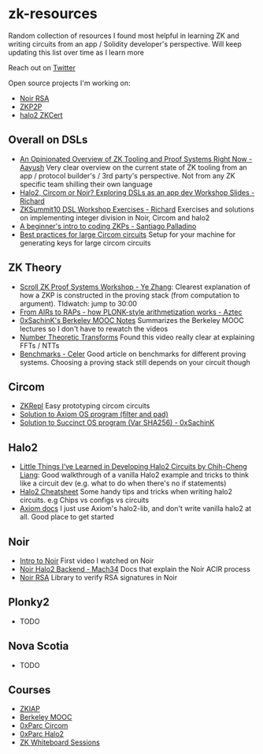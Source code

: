 # zk-resources
Random collection of resources I found most helpful in learning ZK and writing circuits from an app / Solidity developer's perspective. Will keep updating this list over time as I learn more

Reach out on [Twitter](https://twitter.com/richardzliang)

Open source projects I'm working on:
- [Noir RSA](https://github.com/SetProtocol/noir-rsa/)
- [ZKP2P](https://github.com/zkp2p/zk-p2p)
- [halo2 ZKCert](https://github.com/zkpdf/halo2-rsa)

## Overall on DSLs
- [An Opinionated Overview of ZK Tooling and Proof Systems Right Now - Aayush](https://blog.aayushg.com/posts/zk/) Very clear overview on the current state of ZK tooling from an app / protocol builder's / 3rd party's perspective. Not from any ZK specific team shilling their own language
- [Halo2, Circom or Noir? Exploring DSLs as an app dev Workshop Slides - Richard](https://docs.google.com/presentation/d/1cGnYiiVXtLtCwEgQ0w-dIQnVViZaC8AKMPFWLQ-I8x0/edit#slide=id.g1e6cbe9af1e_2_0)
- [ZKSummit10 DSL Workshop Exercises - Richard](https://github.com/richardliang/zkdsl-workshop) Exercises and solutions on implementing integer division in Noir, Circom and halo2
- [A beginner's intro to coding ZKPs - Santiago Palladino](https://dev.to/spalladino/a-beginners-intro-to-coding-zero-knowledge-proofs-c56)
- [Best practices for large Circom circuits](https://hackmd.io/V-7Aal05Tiy-ozmzTGBYPA?view#Compilation-and-proving) Setup for your machine for generating keys for large circom circuits

## ZK Theory
- [Scroll ZK Proof Systems Workshop - Ye Zhang](https://drive.google.com/file/d/12-e1g8Ad7q0avIOge-NELNBaDlpmk0TV/view): Clearest explanation of how a ZKP is constructed in the proving stack (from computation to argument). Tldwatch: jump to 30:00
- [From AIRs to RAPs - how PLONK-style arithmetization works - Aztec](https://hackmd.io/@aztec-network/plonk-arithmetiization-air) 
- [0xSachinK's Berkeley MOOC Notes](https://github.com/0xSachinK/zkp-mooc-notes) Summarizes the Berkeley MOOC lectures so I don't have to rewatch the videos
- [Number Theoretic Transforms](https://www.youtube.com/watch?v=Pct3rS4Y0IA&list=PLcPzhUaCxlCjdhONxEYZ1dgKjZh3ZvPtl&index=5) Found this video really clear at explaining FFTs / NTTs
- [Benchmarks - Celer](https://blog.celer.network/2023/08/04/the-pantheon-of-zero-knowledge-proof-development-frameworks/) Good article on benchmarks for different proving systems. Choosing a proving stack still depends on your circuit though

## Circom
- [ZKRepl](https://zkrepl.dev/) Easy prototyping circom circuits
- [Solution to Axiom OS program (filter and pad)](https://twitter.com/axiomintern/status/1689751065422381058)
- [Solution to Succinct OS program (Var SHA256) - 0xSachinK](https://twitter.com/0xSachinK/status/1702744016432099669)

## Halo2
- [Little Things I’ve Learned in Developing Halo2 Circuits by Chih-Cheng Liang](https://www.youtube.com/watch?v=wSfkpJDq8AI): Good walkthrough of a vanilla Halo2 example and tricks to think like a circuit dev (e.g. what to do when there's no if statements)
- [Halo2 Cheatsheet](https://hackmd.io/@axiom/HyoXzD7Zh) Some handy tips and tricks when writing halo2 circuits. e.g Chips vs configs vs circuits
- [Axiom docs](https://docs.axiom.xyz/zero-knowledge-proofs/getting-started-with-halo2) I just use Axiom's halo2-lib, and don't write vanilla halo2 at all. Good place to get started

## Noir
- [Intro to Noir](https://www.youtube.com/watch?v=5CziMfChveY) First video I watched on Noir
- [Noir Halo2 Backend - Mach34](https://mach-34.github.io/halo2_backend_docs/getting_started/) Docs that explain the Noir ACIR process
- [Noir RSA](https://github.com/SetProtocol/noir-rsa) Library to verify RSA signatures in Noir

## Plonky2
- TODO

## Nova Scotia
- TODO

## Courses
- [ZKIAP](https://zkiap.com/)
- [Berkeley MOOC](https://zk-learning.org/)
- [0xParc Circom](https://learn.0xparc.org/materials/circom/learning-group-1/circom-1/)
- [0xParc Halo2](https://learn.0xparc.org/halo2/)
- [ZK Whiteboard Sessions](https://www.youtube.com/playlist?list=PLj80z0cJm8QErn3akRcqvxUsyXWC81OGq)

